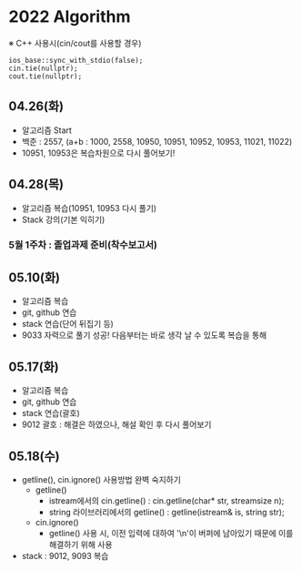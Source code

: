 # 2022 Algorithm


※ C++ 사용시(cin/cout를 사용할 경우)

    ios_base::sync_with_stdio(false);
    cin.tie(nullptr);
    cout.tie(nullptr);


## 04.26(화)
 - 알고리즘 Start
 - 백준 : 2557, (a+b : 1000, 2558, 10950, 10951, 10952, 10953, 11021, 11022)
  - 10951, 10953은 복습차원으로 다시 풀어보기!


## 04.28(목)
 - 알고리즘 복습(10951, 10953 다시 풀기)
 - Stack 강의(기본 익히기)
 
 
### 5월 1주차 : 졸업과제 준비(착수보고서)


## 05.10(화)
 - 알고리즘 복습
 - git, github 연습
 - stack 연습(단어 뒤집기 등)
  - 9033 자력으로 풀기 성공! 다음부터는 바로 생각 날 수 있도록 복습을 통해  


## 05.17(화)
 - 알고리즘 복습
 - git, github 연습
 - stack 연습(괄호)
  - 9012 괄호 : 해결은 하였으나, 해설 확인 후 다시 풀어보기


## 05.18(수)
 - getline(), cin.ignore() 사용방법 완벽 숙지하기
    - getline()
        - istream에서의 cin.getline() : cin.getline(char* str, streamsize n);
        - string 라이브러리에서의 getline() : getline(istream& is, string str);
    - cin.ignore()
        - getline() 사용 시, 이전 입력에 대하여 '\n'이 버퍼에 남아있기 때문에 이를 해결하기 위해 사용
 - stack : 9012, 9093 복습
